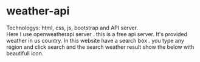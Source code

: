 # weather-api

Technologys: html, css, js, bootstrap and API server.<br>
Here I use openweatherapi server . this is a free api server. It's provided weather in us country. In this website have a search box . you type any region and click search and the search weather result show the below with beautifull icon.
